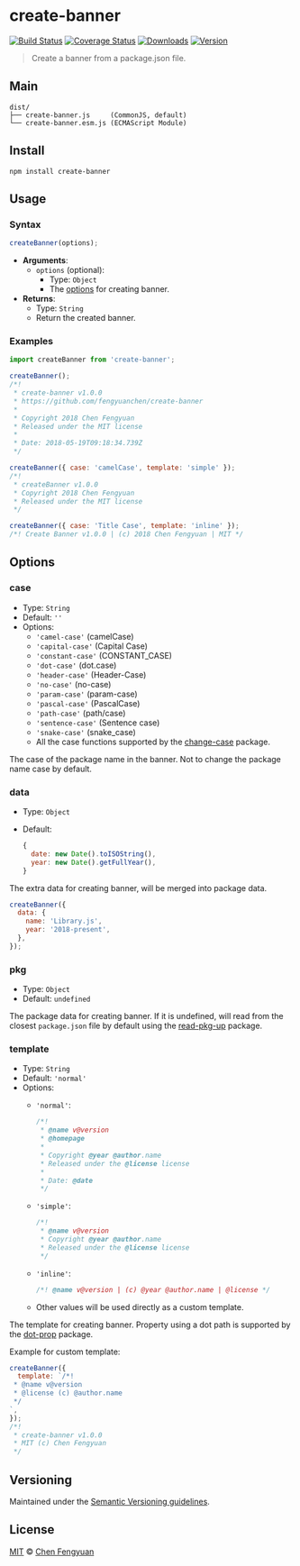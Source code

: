 # create-banner

[![Build Status](https://img.shields.io/travis/fengyuanchen/create-banner.svg)](https://travis-ci.org/fengyuanchen/create-banner) [![Coverage Status](https://img.shields.io/codecov/c/github/fengyuanchen/create-banner.svg)](https://codecov.io/gh/fengyuanchen/create-banner) [![Downloads](https://img.shields.io/npm/dm/create-banner.svg)](https://www.npmjs.com/package/create-banner) [![Version](https://img.shields.io/npm/v/create-banner.svg)](https://www.npmjs.com/package/create-banner)

> Create a banner from a package.json file.

## Main

```text
dist/
├── create-banner.js     (CommonJS, default)
└── create-banner.esm.js (ECMAScript Module)
```

## Install

```shell
npm install create-banner
```

## Usage

### Syntax

```js
createBanner(options);
```

- **Arguments**:
  - `options` (optional):
    - Type: `Object`
    - The [options](#options) for creating banner.
- **Returns**:
  - Type: `String`
  - Return the created banner.

### Examples

```js
import createBanner from 'create-banner';

createBanner();
/*!
 * create-banner v1.0.0
 * https://github.com/fengyuanchen/create-banner
 *
 * Copyright 2018 Chen Fengyuan
 * Released under the MIT license
 *
 * Date: 2018-05-19T09:18:34.739Z
 */

createBanner({ case: 'camelCase', template: 'simple' });
/*!
 * createBanner v1.0.0
 * Copyright 2018 Chen Fengyuan
 * Released under the MIT license
 */

createBanner({ case: 'Title Case', template: 'inline' });
/*! Create Banner v1.0.0 | (c) 2018 Chen Fengyuan | MIT */
```

## Options

### case

- Type: `String`
- Default: `''`
- Options:
  - `'camel-case'` (camelCase)
  - `'capital-case'` (Capital Case)
  - `'constant-case'` (CONSTANT_CASE)
  - `'dot-case'` (dot.case)
  - `'header-case'` (Header-Case)
  - `'no-case'` (no-case)
  - `'param-case'` (param-case)
  - `'pascal-case'` (PascalCase)
  - `'path-case'` (path/case)
  - `'sentence-case'` (Sentence case)
  - `'snake-case'` (snake_case)
  - All the case functions supported by the [change-case](https://www.npmjs.com/package/change-case) package.

The case of the package name in the banner. Not to change the package name case by default.

### data

- Type: `Object`
- Default:

  ```js
  {
    date: new Date().toISOString(),
    year: new Date().getFullYear(),
  }
  ```

The extra data for creating banner, will be merged into package data.

```js
createBanner({
  data: {
    name: 'Library.js',
    year: '2018-present',
  },
});
```

### pkg

- Type: `Object`
- Default: `undefined`

The package data for creating banner. If it is undefined, will read from the closest `package.json` file by default using the [read-pkg-up](https://www.npmjs.com/package/read-pkg-up) package.

### template

- Type: `String`
- Default: `'normal'`
- Options:
  - `'normal'`:

    ```js
    /*!
     * @name v@version
     * @homepage
     *
     * Copyright @year @author.name
     * Released under the @license license
     *
     * Date: @date
     */
    ```

  - `'simple'`:

    ```js
    /*!
     * @name v@version
     * Copyright @year @author.name
     * Released under the @license license
     */
    ```

  - `'inline'`:

    ```js
    /*! @name v@version | (c) @year @author.name | @license */
    ```

  - Other values will be used directly as a custom template.

The template for creating banner. Property using a dot path is supported by the [dot-prop](https://www.npmjs.com/package/dot-prop) package.

Example for custom template:

```js
createBanner({
  template: `/*!
 * @name v@version
 * @license (c) @author.name
 */
`,
});
/*!
 * create-banner v1.0.0
 * MIT (c) Chen Fengyuan
 */
```

## Versioning

Maintained under the [Semantic Versioning guidelines](https://semver.org/).

## License

[MIT](https://opensource.org/licenses/MIT) © [Chen Fengyuan](https://chenfengyuan.com/)
